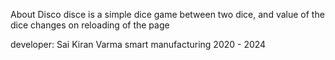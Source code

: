 About
Disco disce is a simple dice game between two dice, and value of the dice changes on reloading of the page

developer:
Sai Kiran Varma
smart manufacturing 
2020 - 2024